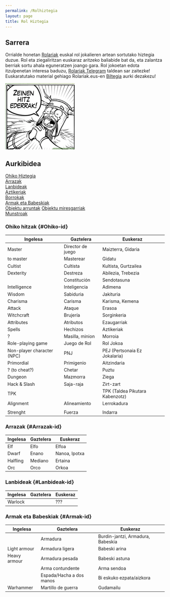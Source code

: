 ```yaml
---
permalink: /Rolhiztegia
layout: page
title: Rol Hiztegia
---
```

## Sarrera 
Orrialde honetan [Rolariak](https://rolariak.eus/) euskal rol jokalieren artean sortutako hiztegia duzue.
Rol eta ziegaliritzan euskaraz aritzeko baliabide bat da, eta zalantza berriak sortu ahala eguneratzen joango gara. 
Rol jokoetan edota itzulpenetan interesa baduzu, [Rolariak Telegram](https://t.me/rolariak) taldean sar zaitezke! 
Euskaratutako material gehiago Rolariak.eus-en [Biltegia](https://rolariak.eus/biltegia) aurki dezakezu! 

![HitzEderrak](https://github.com/IzaroBlog/IzaroBlog.github.io/blob/main/_images/postimages/hitzederrak.png?raw=true)

## Aurkibidea

[Ohiko Hiztegia](#Ohiko-id)  
[Arrazak](#Arrazak-id)  
[Lanbideak](#Lanbideak-id)  
[Aztikeriak](#Aztikeriak-id)  
[Borrokak](#Borrokak-id)  
[Armak eta Babeskiak](#Armak-id)  
[Objektu arruntak](#ObjektuArruntak-id)
[Objektu miresgarriak](#ObjektuMiresgarriak-id)  
[Munstroak](#Munstroak-id)  


### Ohiko hitzak {#Ohiko-id}

| Ingelesa   | Gaztelera  | Euskeraz  |
| ---------- | ---------- | --------- | 
| Master | Director de juego | Maizterra, Gidaria  |
| to master  | Masterear        | Gidatu    | 
| Cultist    |  Cultista         | Kultista, Gurtzailea     | 
| Dexterity    | Destreza         | Abilezia, Trebezia     |
|     |  Constitución         | Sendotasuna     |
| Intelligence    |  Inteligencia         | Adimena     |
| Wisdom    |  Sabiduria         | Jakituria     |
| Charisma |  Carisma         | Karisma, Kemena     |
| Attack    | Ataque  | Erasoa    |
| Witchcraft    |  Brujería         | Sorginkeria   |
| Attributes   |  Atributos      | Ezaugarriak   |
| Spells    |  Hechizos        | Aztikeriak   |
|  ?   |  Masilla, minion    | Morroia   |
| Role-playing game |  Juego de Rol        | Rol Jokoa   |
| Non-player character (NPC)|  PNJ         | PEJ (Pertsonaia Ez Jokalaria)  |
| Primordial |  Primigenio         | Aitzindaria   |
| ? (to cheat?)    |  Chetar         | Puztu   |
| Dungeon    | Mazmorra     | Ziega   |
| Hack & Slash | Saja-raja | Zirt-zart   |
| TPK    |           | TPK (Taldea Pikutara Kabenzotz) |
| Alignment | Alineamiento          | Lerrokadura |
|    |           |  |
|  Strenght   | Fuerza          | Indarra |

### Arrazak {#Arrazak-id}

| Ingelesa   | Gaztelera  | Euskeraz  |
| ---------- | ---------- | --------- | 
| Elf        | Elfo       | Elfoa  |
| Dwarf      | Enano      | Nanoa, Ipotxa|
| Halfling | Mediano | Ertaina|
| Orc | Orco | Orkoa|

### Lanbideak {#Lanbideak-id}

| Ingelesa   | Gaztelera  | Euskeraz  |
| ---------- | ---------- | --------- | 
| Warlock        |       | ???  |


### Armak eta Babeskiak {#Armak-id}  

| Ingelesa   | Gaztelera  | Euskeraz  |
| ---------- | ---------- | --------- | 
|     | Armadura          | Burdin-jantzi, Armadura, Babeskia |
| Light armour    | Armadura ligera         | Babeski arina |
|  Heavy armour   | Armadura pesada         | Babeski astuna |
|     |  Arma contundente         | Arma sendoa  |
|     | Espada/Hacha a dos manos | Bi eskuko ezpata/aizkora  |
| Warhammer | Martillo de guerra | Gudamailu  |
